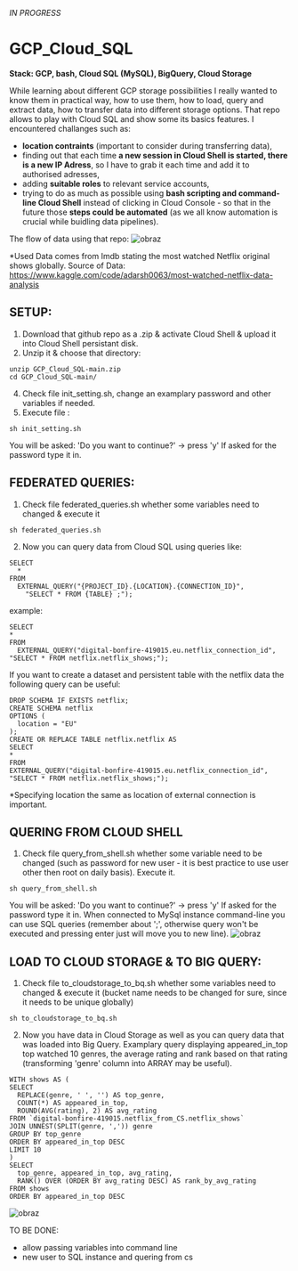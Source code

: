_IN PROGRESS_ 

# GCP_Cloud_SQL

**Stack: GCP, bash, Cloud SQL (MySQL), BigQuery, Cloud Storage**

While learning about different GCP storage possibilities I really wanted to know them in practical way, how to use them, how to load, query and extract data, how to transfer data into different storage options. That repo allows to play with Cloud SQL and show some its basics features. 
I encountered challanges such as: 
* **location contraints** (important to consider during transferring data),
* finding out that each time **a new session in Cloud Shell is started, there is a new IP Adress**, so I have to grab it each time and add it to authorised adresses,
* adding **suitable roles** to relevant service accounts,
* trying to do as much as possible using **bash scripting and command-line Cloud Shell** instead of clicking in Cloud Console - so that in the future those **steps could be automated** (as we all know automation is crucial while buidling data pipelines).

The flow of data using that repo:
![obraz](https://github.com/KatarzynaBanach/GCP_Cloud_SQL/assets/102869680/2a74ee92-9306-4e0d-b222-cd5bba631446)

*Used Data comes from Imdb stating the most watched Netflix original shows globally.
Source of Data: [https://www.kaggle.com/code/adarsh0063/most-watched-netflix-data-analysis
](https://www.kaggle.com/datasets/jatinthakur706/most-watched-netflix-original-shows-tv-time)

## SETUP:

1. Download that github repo as a .zip & activate Cloud Shell & upload it into Cloud Shell persistant disk.
2. Unzip it & choose that directory:
```
unzip GCP_Cloud_SQL-main.zip
cd GCP_Cloud_SQL-main/
```
4. Check file init_setting.sh, change an examplary password and other variables if needed.
5. Execute file :
```
sh init_setting.sh
```
You will be asked: 'Do you want to continue?' -> press 'y'
If asked for the password type it in.

## FEDERATED QUERIES:
1. Check file federated_queries.sh whether some variables need to changed & execute it
```
sh federated_queries.sh
```
2. Now you can query data from Cloud SQL using queries like:
```
SELECT
  *
FROM
  EXTERNAL_QUERY("{PROJECT_ID}.{LOCATION}.{CONNECTION_ID}",
    "SELECT * FROM {TABLE} ;");
```
example:
```
SELECT
*
FROM
  EXTERNAL_QUERY("digital-bonfire-419015.eu.netflix_connection_id", "SELECT * FROM netflix.netflix_shows;");
```
If you want to create a dataset and persistent table with the netflix data the following query can be useful:
```
DROP SCHEMA IF EXISTS netflix;
CREATE SCHEMA netflix
OPTIONS (
  location = "EU"
);
CREATE OR REPLACE TABLE netflix.netflix AS 
SELECT
*
FROM
EXTERNAL_QUERY("digital-bonfire-419015.eu.netflix_connection_id", "SELECT * FROM netflix.netflix_shows;");
```
*Specifying location the same as location of external connection is important.

## QUERING FROM CLOUD SHELL
1. Check file query_from_shell.sh whether some variable need to be changed (such as password for new user - it is best practice to use user other then root on daily basis).
Execute it.
```
sh query_from_shell.sh
```
You will be asked: 'Do you want to continue?' -> press 'y'
If asked for the password type it in.
When connected to MySql instance command-line you can use SQL queries (remember about ';', otherwise query won't be executed and pressing enter just will move you to new line).
![obraz](https://github.com/KatarzynaBanach/GCP_Cloud_SQL/assets/102869680/77ad48dd-4991-4733-83ba-8af9d44061e7)


## LOAD TO CLOUD STORAGE & TO BIG QUERY:
1. Check file to_cloudstorage_to_bq.sh whether some variables need to changed & execute it (bucket name needs to be changed for sure, since it needs to be unique globally)
```
sh to_cloudstorage_to_bq.sh
```
2. Now you have data in Cloud Storage as well as you can query data that was loaded into Big Query.
Examplary query displaying appeared_in_top top watched 10 genres, the average rating and rank based on that rating (transforming 'genre' column into ARRAY may be useful).
```
WITH shows AS (
SELECT
  REPLACE(genre, ' ', '') AS top_genre,
  COUNT(*) AS appeared_in_top,
  ROUND(AVG(rating), 2) AS avg_rating
FROM `digital-bonfire-419015.netflix_from_CS.netflix_shows`
JOIN UNNEST(SPLIT(genre, ',')) genre
GROUP BY top_genre
ORDER BY appeared_in_top DESC
LIMIT 10
)
SELECT
  top_genre, appeared_in_top, avg_rating,
  RANK() OVER (ORDER BY avg_rating DESC) AS rank_by_avg_rating
FROM shows
ORDER BY appeared_in_top DESC
```
![obraz](https://github.com/KatarzynaBanach/GCP_Cloud_SQL/assets/102869680/068b6d87-c9cd-4237-8e34-3a1516fd0442)


TO BE DONE:
* allow passing variables into command line
* new user to SQL instance and quering from cs
